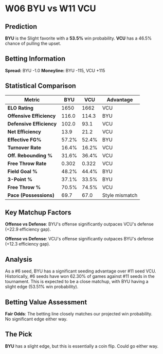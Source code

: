 # W06 BYU vs W11 VCU

## Prediction
**BYU** is the Slight favorite with a **53.5%** win probability.
**VCU** has a 46.5% chance of pulling the upset.

## Betting Information
**Spread:** BYU -1.0
**Moneyline:** BYU -115, VCU +115

## Statistical Comparison

| Metric | BYU | VCU | Advantage |
|--------|-----------------|-----------------|----------|
| **ELO Rating** | 1650 | 1662 | VCU |
| **Offensive Efficiency** | 116.0 | 114.3 | BYU |
| **Defensive Efficiency** | 102.0 | 93.1 | VCU |
| **Net Efficiency** | 13.9 | 21.2 | VCU |
| **Effective FG%** | 57.2% | 52.4% | BYU |
| **Turnover Rate** | 16.4% | 16.2% | VCU |
| **Off. Rebounding %** | 31.6% | 36.4% | VCU |
| **Free Throw Rate** | 0.302 | 0.322 | VCU |
| **Field Goal %** | 48.2% | 44.4% | BYU |
| **3-Point %** | 37.1% | 33.5% | BYU |
| **Free Throw %** | 70.5% | 74.5% | VCU |
| **Pace (Possessions)** | 69.7 | 67.0 | Style mismatch |

## Key Matchup Factors

**Offense vs Defense**: BYU's offense significantly outpaces VCU's defense (+22.9 efficiency gap).

**Offense vs Defense**: VCU's offense significantly outpaces BYU's defense (+12.3 efficiency gap).

## Analysis

As a #6 seed, BYU has a significant seeding advantage over #11 seed VCU. Historically, #6 seeds have won 62.30% of games against #11 seeds in the tournament. This is expected to be a close matchup, with BYU having a slight edge (53.51% win probability).

## Betting Value Assessment

**Fair Odds**: The betting line closely matches our projected win probability. No significant edge either way.

## The Pick

**BYU** has a slight edge, but this is essentially a coin flip. Could go either way.

